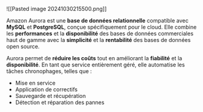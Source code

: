 
![[Pasted image 20241030215500.png]]

Amazon Aurora est une **base de données relationnelle** compatible avec **MySQL** et **PostgreSQL**, conçue spécifiquement pour le cloud. Elle combine les **performances** et la **disponibilité** des bases de données commerciales haut de gamme avec la **simplicité** et la **rentabilité** des bases de données open source. 

Aurora permet de **réduire les coûts** tout en améliorant la **fiabilité** et la **disponibilité**. En tant que service entièrement géré, elle automatise les tâches chronophages, telles que :

- Mise en service
- Application de correctifs
- Sauvegarde et récupération
- Détection et réparation des pannes